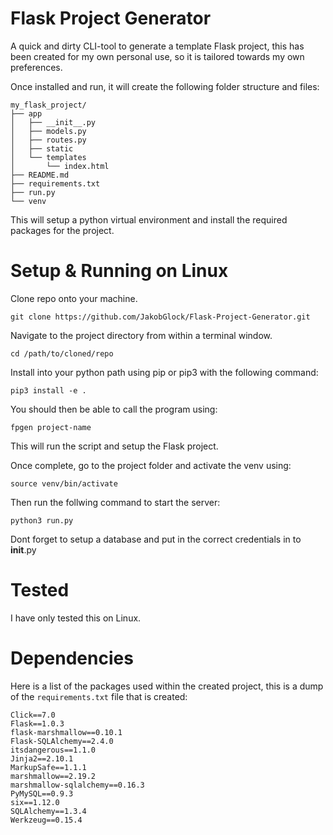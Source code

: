 # Flask Project Generator

A quick and dirty CLI-tool to generate a template Flask project, this has been created for my own personal use, so it is tailored towards my own preferences.

Once installed and run, it will create the following folder structure and files:

```
my_flask_project/
├── app
│   ├── __init__.py
│   ├── models.py
│   ├── routes.py
│   ├── static
│   └── templates
│       └── index.html
├── README.md
├── requirements.txt
├── run.py
└── venv
```

This will setup a python virtual environment and install the required packages for the project.

# Setup & Running on Linux

Clone repo onto your machine.

`git clone https://github.com/JakobGlock/Flask-Project-Generator.git`

Navigate to the project directory from within a terminal window.

`cd /path/to/cloned/repo`

Install into your python path using pip or pip3 with the following command:

`pip3 install -e .`

You should then be able to call the program using:

`fpgen project-name`

This will run the script and setup the Flask project.

Once complete, go to the project folder and activate the venv using:

`source venv/bin/activate`

Then run the follwing command to start the server:

`python3 run.py`

Dont forget to setup a database and put in the correct credentials in to __init__.py


# Tested

I have only tested this on Linux.

# Dependencies

Here is a list of the packages used within the created project, this is a dump of the `requirements.txt` file that is created:

```
Click==7.0
Flask==1.0.3
flask-marshmallow==0.10.1
Flask-SQLAlchemy==2.4.0
itsdangerous==1.1.0
Jinja2==2.10.1
MarkupSafe==1.1.1
marshmallow==2.19.2
marshmallow-sqlalchemy==0.16.3
PyMySQL==0.9.3
six==1.12.0
SQLAlchemy==1.3.4
Werkzeug==0.15.4
```
